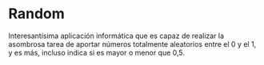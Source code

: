 Random
======

Interesantísima aplicación informática que es capaz de realizar la asombrosa tarea de aportar números totalmente aleatorios entre el 0 y el 1, y es más, incluso indica si es mayor o menor que 0,5.
